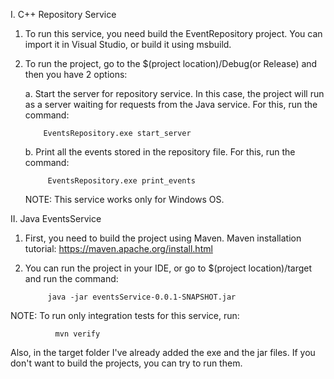 I. C++ Repository Service

  1. To run this service, you need build the EventRepository project. You can import it in Visual Studio, or build it using msbuild.
  2. To run the project, go to the $(project location)/Debug(or Release) and then you have 2 options:
  
      a. Start the server for repository service. In this case, the project will run as a server waiting for requests from the Java service. For this, run the command:
        
             EventsRepository.exe start_server
          
      b. Print all the events stored in the repository file. For this, run the command:
      
              EventsRepository.exe print_events
            
     NOTE: This service works only for Windows OS.
              
II. Java EventsService

  1. First, you need to build the project using Maven. Maven installation tutorial: https://maven.apache.org/install.html
  2. You can run the project in your IDE, or go to $(project location)/target and run the command:
      
              java -jar eventsService-0.0.1-SNAPSHOT.jar
  
  NOTE: To run only integration tests for this service, run:
              
              mvn verify
  
Also, in the target folder I've already added the exe and the jar files. If you don't want to build the projects, you can try to run them.

    

